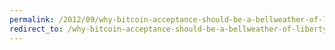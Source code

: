 ```yaml
---
permalink: /2012/09/why-bitcoin-acceptance-should-be-a-bellweather-of-liberty-proponents/
redirect_to: /why-bitcoin-acceptance-should-be-a-bellweather-of-liberty-proponents/
---
```

